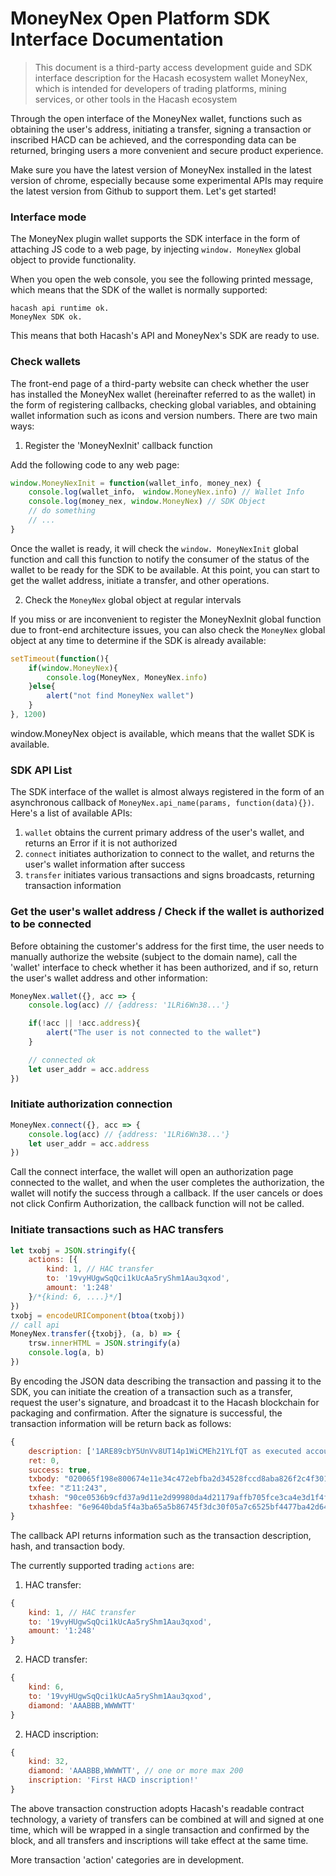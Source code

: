 MoneyNex Open Platform SDK Interface Documentation
===

> This document is a third-party access development guide and SDK interface description for the Hacash ecosystem wallet MoneyNex, which is intended for developers of trading platforms, mining services, or other tools in the Hacash ecosystem

Through the open interface of the MoneyNex wallet, functions such as obtaining the user's address, initiating a transfer, signing a transaction or inscribed HACD can be achieved, and the corresponding data can be returned, bringing users a more convenient and secure product experience.

Make sure you have the latest version of MoneyNex installed in the latest version of chrome, especially because some experimental APIs may require the latest version from Github to support them. Let's get started!

### Interface mode

The MoneyNex plugin wallet supports the SDK interface in the form of attaching JS code to a web page, by injecting `window. MoneyNex` global object to provide functionality.

When you open the web console, you see the following printed message, which means that the SDK of the wallet is normally supported:

```
hacash api runtime ok.
MoneyNex SDK ok.
```

This means that both Hacash's API and MoneyNex's SDK are ready to use.

### Check wallets

The front-end page of a third-party website can check whether the user has installed the MoneyNex wallet (hereinafter referred to as the wallet) in the form of registering callbacks, checking global variables, and obtaining wallet information such as icons and version numbers. There are two main ways:

1. Register the 'MoneyNexInit' callback function

Add the following code to any web page:


```js
window.MoneyNexInit = function(wallet_info, money_nex) {
    console.log(wallet_info， window.MoneyNex.info) // Wallet Info
    console.log(money_nex, window.MoneyNex) // SDK Object
    // do something
    // ...
}
```

Once the wallet is ready, it will check the `window. MoneyNexInit` global function and call this function to notify the consumer of the status of the wallet to be ready for the SDK to be available. At this point, you can start to get the wallet address, initiate a transfer, and other operations.

2. Check the `MoneyNex` global object at regular intervals

If you miss or are inconvenient to register the MoneyNexInit global function due to front-end architecture issues, you can also check the `MoneyNex` global object at any time to determine if the SDK is already available:

```js
setTimeout(function(){
    if(window.MoneyNex){
        console.log(MoneyNex, MoneyNex.info)
    }else{
        alert("not find MoneyNex wallet")
    }
}, 1200)

```

window.MoneyNex object is available, which means that the wallet SDK is available.

### SDK API List

The SDK interface of the wallet is almost always registered in the form of an asynchronous callback of `MoneyNex.api_name(params, function(data){})`. Here's a list of available APIs:

1. `wallet` obtains the current primary address of the user's wallet, and returns an Error if it is not authorized
2. `connect` initiates authorization to connect to the wallet, and returns the user's wallet information after success
3. `transfer` initiates various transactions and signs broadcasts, returning transaction information

### Get the user's wallet address / Check if the wallet is authorized to be connected

Before obtaining the customer's address for the first time, the user needs to manually authorize the website (subject to the domain name), call the 'wallet' interface to check whether it has been authorized, and if so, return the user's wallet address and other information:

```js
MoneyNex.wallet({}, acc => {
    console.log(acc) // {address: '1LRi6Wn38...'}

    if(!acc || !acc.address){
        alert("The user is not connected to the wallet")
    }

    // connected ok
    let user_addr = acc.address
})
```

### Initiate authorization connection

```js
MoneyNex.connect({}, acc => {
    console.log(acc) // {address: '1LRi6Wn38...'}
    let user_addr = acc.address
})
```

Call the connect interface, the wallet will open an authorization page connected to the wallet, and when the user completes the authorization, the wallet will notify the success through a callback. If the user cancels or does not click Confirm Authorization, the callback function will not be called.

### Initiate transactions such as HAC transfers

```js
let txobj = JSON.stringify({
    actions: [{
        kind: 1, // HAC transfer
        to: '19vyHUgwSqQci1kUcAa5ryShm1Aau3qxod',
        amount: '1:248'
    }/*{kind: 6, ....}*/]
})
txobj = encodeURIComponent(btoa(txobj))
// call api
MoneyNex.transfer({txobj}, (a, b) => {
    trsw.innerHTML = JSON.stringify(a)
    console.log(a, b)
})

```

By encoding the JSON data describing the transaction and passing it to the SDK, you can initiate the creation of a transaction such as a transfer, request the user's signature, and broadcast it to the Hacash blockchain for packaging and confirmation. After the signature is successful, the transaction information will be return back as follows:

```js
{
    description: ['1ARE89cbY5UnVv8UT14p1WiCMEh21YLfQT as executed account and pay 0.00011HAC tx fee', 'Transfer 1HAC to 19vyHUgwSqQci1kUcAa5ryShm1Aau3qxod'],
    ret: 0,
    success: true,
    txbody: "020065f198e800674e11e34c472ebfba2d34528fccd8aba826f2c4f3010b000100010061f6092ccb33aae47d219f801a7fa41a4649fdb9f8010100000000",
    txfee: "ㄜ11:243",
    txhash: "90ce0536b9cfd37a9d11e2d99980da4d21179affb705fce3ca4e3d1f4f96ce24",
    txhashfee: "6e9640bda5f4a3ba65a5b86745f3dc30f05a7c6525bf4477ba42d64041578c9d"
}
```

The callback API returns information such as the transaction description, hash, and transaction body.

The currently supported trading `actions` are:

1. HAC transfer:

```js
{
    kind: 1, // HAC transfer
    to: '19vyHUgwSqQci1kUcAa5ryShm1Aau3qxod',
    amount: '1:248'
}
```

2. HACD transfer:

```js
{
    kind: 6,
    to: '19vyHUgwSqQci1kUcAa5ryShm1Aau3qxod',
    diamond: 'AAABBB,WWWWTT'
}
```

2. HACD inscription:

```js
{
    kind: 32,
    diamond: 'AAABBB,WWWWTT', // one or more max 200
    inscription: 'First HACD inscription!' 
}
```

The above transaction construction adopts Hacash's readable contract technology, a variety of transfers can be combined at will and signed at one time, which will be wrapped in a single transaction and confirmed by the block, and all transfers and inscriptions will take effect at the same time.

More transaction 'action' categories are in development.

